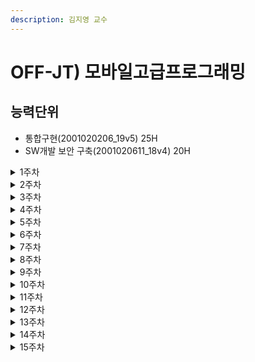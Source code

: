 ```yaml
---
description: 김지영 교수
---
```


# OFF-JT) 모바일고급프로그래밍

## 능력단위

* 통합구현(2001020206\_19v5) 25H
* SW개발 보안 구축(2001020611\_18v4) 20H

<details>

<summary>1주차</summary>

연계 요구 사항 분석에 대해 훈련하였음

연계 데이터는 송수신되는 데이터로 의미를 갖는 속성, 길이, 타입 등이 포함된다. 송수신되는 연계 데이터 형식은 크게 데이터베이스(DB: Database)의 테이블과 칼럼, 파일로 분류할 수 있으며 파일은 세분화하여 text, xml, csv 등 다양한 형식으로 구분할 수 있다

연계 요구사항 분석은 통합 구현을 위해 연계 시스템 아키텍처를 설계하고, 연계 데이터를 정의하기 위해서는 사용자 요구 사항 분석은 중요한 작업이다. 사용자 요구 사항은 연계 데이터와 연계 환경 구성을 위해 성능, 보안, 데이터 발생 패턴 등 다양한 관점에서 분석한다.

</details>

<details>

<summary>2주차</summary>

연계 데이터 식별 및 표준화에 대해 훈련하였음

* 연계 데이터 구성은 연계 데이터를 식별하고, 식별된 연계 데이터를 표준화하는 과정이다. 이 수행 결과로 연계(인터페이스) 정의서를 작성한다.
* 코드나 텍스트, 아이디(ID: Identification) 등으로 구성된 정보 중 연계 가능 범위와 항목을 식별하고, 식별된 항목 중 코드화된 정보의 포함 여부를 확인한다. 코드화된 정보는 송신 시스템과
* 수신 시스템에서 사용 가능 하도록 코드 매핑 정보를 제공하거나 송수신 시스템 시스템 간 상이한 코드 정보를 표준화한다
* 정의와 표준화가 완료된 연계 정보는 각 시스템에 반영하기 위한 데이터 발생 구분 정보를 추가하고, 데이터베이스(DB: Database) 또는 파일 등으로 데이터 연계 방식을 정의한다.

</details>

<details>

<summary>3주차</summary>

연계 메커니즘에 대해 훈련하였음

* 연계 방식은 중간 매개체 없이 송신 시스템과 수신 시스템이 직접 연계되는 방식과 연계 솔루션과 같이 중간 매개체를 활용하여 연계하는 간접 연계 방식으로 분류할 수 있다.
* 직접 연계 방식의 장점은 연계 및 통합 구현이 단순하며 용이하고 개발 소요 비용 및 기간이 짧다. 그리고 중간 매개체가 없으므로 데이터 연계 처리 성능이 대체로 좋다.
* 간접 연계 방식의 장점은 서로 상이한 네트워크, 프로토콜(Protocol) 등 다양한 환경을 연계 및 통합 가능하고 시스템 간 인터페이스 변경 시에도 장애나 오류 없이 서비스 가능하다. 또한 보안이나 비즈니스(Business, 업무) 처리를 위한 로직(Logic)을 자유롭게 반영 가능하다.

</details>

<details>

<summary>4주차</summary>

간접 연계 방식의 일반적인 메커니즘에서의 각 구성요소와 구성 요소별 역할 및 기능에 대해 훈련하였음

* 연계 데이터 생성 및 추출 과정을 기록하고 코드 매핑(Mapping) 및 데이터 변환작업을 수행해야 한다.
* 인터페이스(I/F, Interface) 테이블(Table) 또는 파일 생성을 하고 송신 시스템에서의 일련의 과정(연계 데이터 추출과 생성, 코드 매핑 및 변환, 인터페이스 테이블(파일)에 데이터 추가 등)과 수신 시스템에서 일련의 과정(데이터 수신 및 인터페이스 테이블(파일) 데이터 생성, 코드 매핑 및 변환, 운영 DB에 반영 등) 상 모든 활동에 대한 결과를 로그(Log) 테이블(파일)에 기록한다.
* 연계 서버, 송수신 어댑터(Adapter)는 도입한 연계 솔루션에서 제공하는 연계 메커니즘의 구성 요소로, 도입한 연계 솔루션에 따라 지원하는 기능은 상이하다.
* 전송과 연계 서버 또는 수신 어댑터(Adapter)는 송신 시스템에서 연계 데이터를 전송 형식으로 전환하여 송신한 정보(패킷 또는 스트림 단위)를 다시 인터페이스(I/F) 테이블(파일)의 레이아웃(Layout)으로 전환하여 인터페이스(I/F) 테이블(파일)을 생성한다
* 수신된 인터페이스(I/F) 테이블(파일) 구조의 연계 데이터를 운영 DB에 반영하는 과정으로, 인터페이스(I/F) 테이블(파일)의 데이터를 운영 DB의 테이블에 반영하는 변환(매핑) 프로그램을 별도로 구현한다.

</details>

<details>

<summary>5주차</summary>

연계 장애 및 오류 처리 구현에 대해 훈련하였음

* 연계 메커니즘 구간별 장애 및 오류 모니터링 현황을 파악하여 이에 따른 장애 및 오류 유형과 처리 방안을 찾아야 한다.
* 장애 및 오류를 확인하는 방법과 이에 대한 처리 절차 과정은 정애 및 오류 현황 모니터링 화면이나 장애 및 로그를 참조할 수 있다.

</details>

<details>

<summary>6주차</summary>

연계 장애 및 오류 처리 구현을 위한 결정 사항에 대해 훈련하였음

* 송수신 절차 또는 연계 메커니즘 정의서를 활용하여 오류 발생 기록 시점 및 기록 단위, 기록 방식 등을 결정하여 연계 메커니즘 정의서의 구현 방식과 메커니즘 결정 사항을 추가 작성이 필요하다
* 송수신 시스템의 발생 가능한 오류 내용을 식별하여 오류 코드를 정의 및 설계한다.
* 오류 로그 기록 방식에 따라 오류 로그 테이블을 정의 및 설계 한다.
* 설계한 오류 코드 및 오류 로그(Log) 테이블을 활용하여 송수신 시스템의 오류 현황을 모니터링하는 화면을 설계한다

</details>

<details>

<summary>7주차</summary>

연계 데이터 보안 적용방안에 대해 훈련하였음

연계 데이터 보안은 연계 데이터를 송신 시스템 운영 DB에서 연계 데이터를 추출하여 연계 솔루션에 의해 송신하기 전과 수신 시스템 연계(인터페이스) 테이블(파일)로부터 운영 DB에 반영하는 과정에서 데이터 암·복호화를 적용하는 방식이다.

양방향 대칭 키 암호화 알고리즘 유형은 국내/국외로 구분지어 살펴볼 수 있다.

</details>

<details>

<summary>8주차</summary>

연계 모듈 구현 환경 구성 및 개발에 대해 훈련하였음

EAI/ESB 솔루션을 도입하여 연계 모듈 구현 환경을 구성할 경우, 연계(인터페이스) 데이터 처리를 위해 DB 테이블을 사용할 경우에는 연계 방식을 테이블 방식, 파일을 사용할 경우에는 파일 방식이라고 한다. 테이블 방식 또는 파일 방식과 무관하게 전체적인 연계 아키텍처 및 연계 모듈 구현 환경 구성은 동일하다.

연계 모듈 구현 환경 구축 절차는 연계 DB 또는 계정 생성, 연계를 위한 테이블 생성, 연계를 위한 테이블 생성 위치 및 대상 그리고 연계를 위한 테이블 생성 구조가 있다.

</details>

<details>

<summary>9주차</summary>

연계 테스트 및 검증에 대해 훈련하였음

연계(인터페이스) 테스트 구간에서의 데이터 및 프로세스 흐름에 따라 테스트 케이스(Testcase)를 작성한다. 연계(인터페이스) 테스트 케이스는 연계(인터페이스) 테이블(파일) 단위로 작성한다.

테스트 케이스(Testcase) 작성 시 가장 핵심적인 사항은 테스트 항목의 도출이다. 테스트할 대상 및 기능 등이 충분히(완전하게), 누락 없이, 일관성 있게, 구체적으로 식별되어야 한다

연계 테스트 수행 및 검증을 위해 연계 테스트 환경 구축과 연계 테스트를 수행하고 결과를 확인한다.

</details>

<details>

<summary>10주차</summary>

소프트웨어 개발 보안 요구사항 명세와 설계 방법에 대해 훈련하였음

소프트웨어 개발 보안은 해킹 등 사이버공격의 원인인 보안 취약점을 SW개발 단계에서 미리 제거하고 SW개발에 따른 생명주기별 단계적으로 수행하고 개발 과정에서 보안 업무을 수행하며 안전한 보안요소를 만족하는 소프트웨어를 개발・운영하기 위한 목적으로 수행하는 개발 방법이다

소프트웨어 개발보안의 요구공학 프로세스는 소프트웨어 개발보안의 요구사항을 개발하고 요구사항을 관리하는 절차를 거치게 된다.

</details>

<details>

<summary>11주차</summary>

각종 보안 프레임워크, 모범 사례, 법률, 사례 등의 상세 내역을 식별할 수 있는 문서를 활용하여 소프트웨어 개발 보안 요구사항 명세와 설계를 훈련하였음

\- 정보에 대한 보안항목을 환경 분석에 따라 법률적으로 검토한다.

보안항목의 요구사항을 수집한다.

</details>

<details>

<summary>12주차</summary>

소프트웨어 개발 보안 환경 구축 일정 계획 수립방법에 대해 훈련하였음

보안성이 강화된 응용프로그램 구현을 위한 환경의 구축

보안성이 강화된 응용프로그램 구현을 위한 일정 계획의 수립이 필요하다

</details>

<details>

<summary>13주차</summary>

프트웨어 개발 보안 구현에 대해 훈련하였음

SW개발보안 구현을 위한 시큐어 코딩의 목적은 보안 취약점과 결함방지, 안전한 대고객 서비스 확대, 안정성 및 신뢰성 확보에 있다.

개발단계 보안을 위한 시큐어 코딩 적용방안으로는 보안 정책의 수립, 소프트웨어 개발 보안을 위한 시큐어 코딩 가인 작성 및 가이드 교육 그리고 자동화 도구를 활용하여 개발자 스스로 보안약점 진단 및 제거에 활용할 수 있다.

</details>

<details>

<summary>14주차</summary>

정보통신망 이용촉진 및 정보보호 등에 관한 법률과 개인정보 보호법등을 활용하여 소트프웨어 개발 보안을 구현하는 것을 훈련하였음

설계가 완료된 SW프로그램 개발환경을 점검한다

</details>

<details>

<summary>15주차</summary>

소프트웨어 개발 보안 테스트와 결함 관리에 대해 훈련하였음

SW개발보안 테스트의 결함 등급의 영향도와 긴급도에 따라 측정된다.

SW보안의 발생 결함을 체계적, 커뮤니케이션 자동화 구현 등을 통해 반복적이고 지속적인 테스트 수행 후 발생한 결함 제거 및 재발을 방지하여 고품질의 소프트웨어를 제공하는 활동 및 기법으로 정의한다.

</details>
